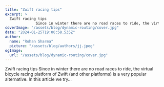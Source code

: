 ```yaml
---
title: "Zwift racing tips"
excerpt: >
  Zwift racing tips
              Since in winter there are no road races to ride, the virtual bicycle racing platform of Zwift (and other platforms) is a very popular alternative. In this article we try…
coverImage: "/assets/blog/dynamic-routing/cover.jpg"
date: "2024-01-25T19:00:58.535Z"
author:
  name: "Rohan Sharma"
  picture: "/assets/blog/authors/jj.jpeg"
ogImage:
  url: "/assets/blog/dynamic-routing/cover.jpg"
---
```


Zwift racing tips
            Since in winter there are no road races to ride, the virtual bicycle racing platform of Zwift (and other platforms) is a very popular alternative. In this article we try…